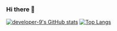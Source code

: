 ### Hi there 👋


[![developer-9's GitHub stats](https://github-readme-stats.vercel.app/api?username=developer-9)](https://github.com/anuraghazra/github-readme-stats)
[![Top Langs](https://github-readme-stats.vercel.app/api/top-langs/?username=developer-9&layout=compact)](https://github.com/anuraghazra/github-readme-stats)


<!--
**developer-9/developer-9** is a ✨ _special_ ✨ repository because its `README.md` (this file) appears on your GitHub profile.

Here are some ideas to get you started:

- 🔭 I’m currently working on ...
- 🌱 I’m currently learning ...
- 👯 I’m looking to collaborate on ...
- 🤔 I’m looking for help with ...
- 💬 Ask me about ...
- 📫 How to reach me: ...
- 😄 Pronouns: ...
- ⚡ Fun fact: ...
-->
